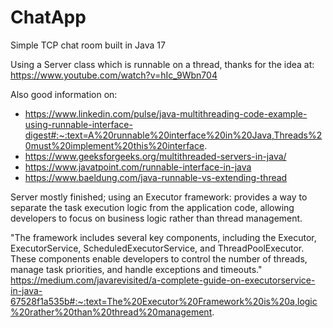 # ChatApp
 Simple TCP chat room built in Java 17

Using a Server class which is runnable on a thread, thanks for the idea at: https://www.youtube.com/watch?v=hIc_9Wbn704

Also good information on:
- https://www.linkedin.com/pulse/java-multithreading-code-example-using-runnable-interface-digest#:~:text=A%20runnable%20interface%20in%20Java,Threads%20must%20implement%20this%20interface.
- https://www.geeksforgeeks.org/multithreaded-servers-in-java/
- https://www.javatpoint.com/runnable-interface-in-java
- https://www.baeldung.com/java-runnable-vs-extending-thread

Server mostly finished; using an Executor framework: provides a way to separate the task execution logic from the application code, allowing developers to focus on business logic rather than thread management.

"The framework includes several key components, including the Executor, ExecutorService, ScheduledExecutorService, and ThreadPoolExecutor. These components enable developers to control the number of threads, manage task priorities, and handle exceptions and timeouts."
https://medium.com/javarevisited/a-complete-guide-on-executorservice-in-java-67528f1a535b#:~:text=The%20Executor%20Framework%20is%20a,logic%20rather%20than%20thread%20management.

